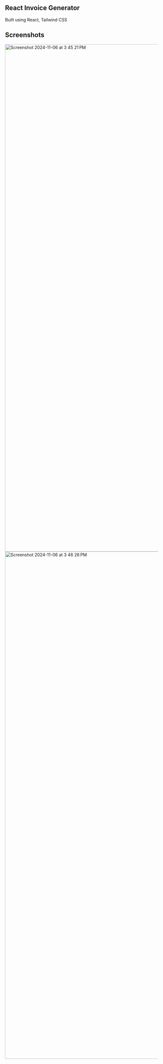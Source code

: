 ## React Invoice Generator

Built using React, Tailwind CSS

## Screenshots
<img width="1670" alt="Screenshot 2024-11-06 at 3 45 21 PM" src="https://github.com/user-attachments/assets/83a03069-706c-4060-8add-94ae3ba4728d">
<img width="1670" alt="Screenshot 2024-11-06 at 3 46 26 PM" src="https://github.com/user-attachments/assets/eafba6ed-8218-48d9-bb58-0301992385d9">
